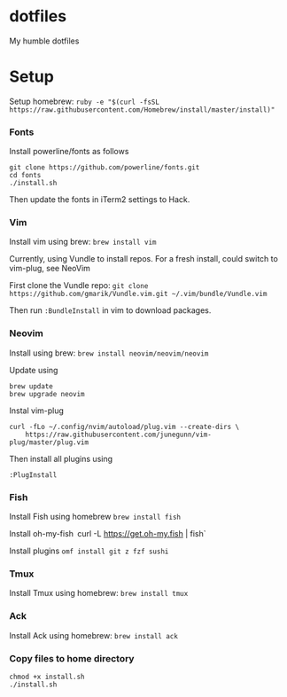 # dotfiles

My humble dotfiles

# Setup

Setup homebrew:
`ruby -e "$(curl -fsSL https://raw.githubusercontent.com/Homebrew/install/master/install)"`

### Fonts

Install powerline/fonts as follows
```
git clone https://github.com/powerline/fonts.git
cd fonts
./install.sh
```
Then update the fonts in iTerm2 settings to Hack.

### Vim

Install vim using brew:
`brew install vim`

Currently, using Vundle to install repos.
For a fresh install, could switch to vim-plug, see NeoVim

First clone the Vundle repo:
`git clone https://github.com/gmarik/Vundle.vim.git ~/.vim/bundle/Vundle.vim`

Then run `:BundleInstall` in vim to download packages.

### Neovim

Install using brew:
`brew install neovim/neovim/neovim`

Update using
```
brew update
brew upgrade neovim
```

Instal vim-plug
```
curl -fLo ~/.config/nvim/autoload/plug.vim --create-dirs \
    https://raw.githubusercontent.com/junegunn/vim-plug/master/plug.vim
```

Then install all plugins using
```
:PlugInstall
```

### Fish

Install Fish using homebrew
`brew install fish`

Install oh-my-fish`
`curl -L https://get.oh-my.fish | fish`

Install plugins
`omf install git z fzf sushi`

### Tmux

Install Tmux using homebrew:
`brew install tmux`

### Ack

Install Ack using homebrew:
`brew install ack`

### Copy files to home directory

```
chmod +x install.sh
./install.sh
```
